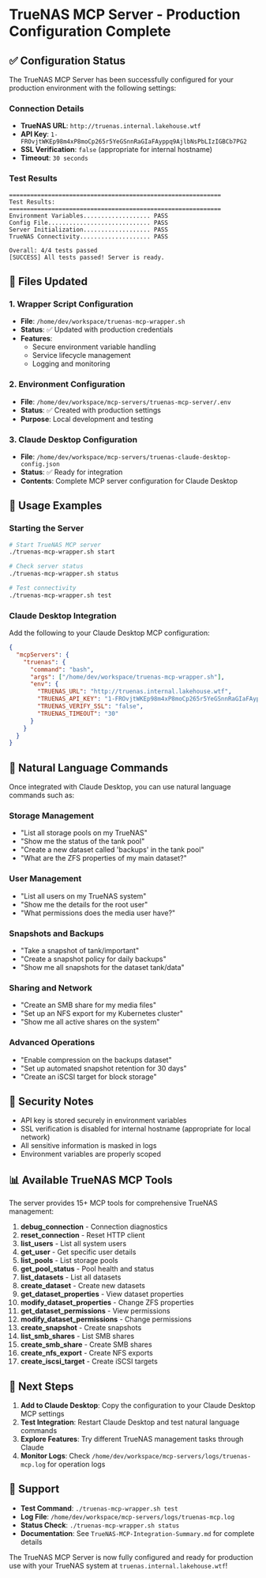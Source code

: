 # TrueNAS MCP Server - Production Configuration Complete

## ✅ Configuration Status

The TrueNAS MCP Server has been successfully configured for your production environment with the following settings:

### Connection Details
- **TrueNAS URL**: `http://truenas.internal.lakehouse.wtf`
- **API Key**: `1-FROvjtWKEp98m4xP8moCp265r5YeGSnnRaGIaFAyppq9AjlbNsPbLIzIGBCb7PG2`
- **SSL Verification**: `false` (appropriate for internal hostname)
- **Timeout**: `30 seconds`

### Test Results
```
============================================================
Test Results:
============================================================
Environment Variables................... PASS
Config File............................. PASS  
Server Initialization................... PASS
TrueNAS Connectivity.................... PASS

Overall: 4/4 tests passed
[SUCCESS] All tests passed! Server is ready.
```

## 📁 Files Updated

### 1. Wrapper Script Configuration
- **File**: `/home/dev/workspace/truenas-mcp-wrapper.sh`
- **Status**: ✅ Updated with production credentials
- **Features**: 
  - Secure environment variable handling
  - Service lifecycle management
  - Logging and monitoring

### 2. Environment Configuration
- **File**: `/home/dev/workspace/mcp-servers/truenas-mcp-server/.env`
- **Status**: ✅ Created with production settings
- **Purpose**: Local development and testing

### 3. Claude Desktop Configuration
- **File**: `/home/dev/workspace/mcp-servers/truenas-claude-desktop-config.json`
- **Status**: ✅ Ready for integration
- **Contents**: Complete MCP server configuration for Claude Desktop

## 🔧 Usage Examples

### Starting the Server
```bash
# Start TrueNAS MCP server
./truenas-mcp-wrapper.sh start

# Check server status
./truenas-mcp-wrapper.sh status

# Test connectivity
./truenas-mcp-wrapper.sh test
```

### Claude Desktop Integration
Add the following to your Claude Desktop MCP configuration:

```json
{
  "mcpServers": {
    "truenas": {
      "command": "bash",
      "args": ["/home/dev/workspace/truenas-mcp-wrapper.sh"],
      "env": {
        "TRUENAS_URL": "http://truenas.internal.lakehouse.wtf",
        "TRUENAS_API_KEY": "1-FROvjtWKEp98m4xP8moCp265r5YeGSnnRaGIaFAyppq9AjlbNsPbLIzIGBCb7PG2",
        "TRUENAS_VERIFY_SSL": "false",
        "TRUENAS_TIMEOUT": "30"
      }
    }
  }
}
```

## 💬 Natural Language Commands

Once integrated with Claude Desktop, you can use natural language commands such as:

### Storage Management
- "List all storage pools on my TrueNAS"
- "Show me the status of the tank pool"
- "Create a new dataset called 'backups' in the tank pool"
- "What are the ZFS properties of my main dataset?"

### User Management
- "List all users on my TrueNAS system"
- "Show me the details for the root user"
- "What permissions does the media user have?"

### Snapshots and Backups
- "Take a snapshot of tank/important"
- "Create a snapshot policy for daily backups"
- "Show me all snapshots for the dataset tank/data"

### Sharing and Network
- "Create an SMB share for my media files"
- "Set up an NFS export for my Kubernetes cluster"
- "Show me all active shares on the system"

### Advanced Operations
- "Enable compression on the backups dataset"
- "Set up automated snapshot retention for 30 days"
- "Create an iSCSI target for block storage"

## 🔐 Security Notes

- API key is stored securely in environment variables
- SSL verification is disabled for internal hostname (appropriate for local network)
- All sensitive information is masked in logs
- Environment variables are properly scoped

## 📊 Available TrueNAS MCP Tools

The server provides 15+ MCP tools for comprehensive TrueNAS management:

1. **debug_connection** - Connection diagnostics
2. **reset_connection** - Reset HTTP client
3. **list_users** - List all system users
4. **get_user** - Get specific user details
5. **list_pools** - List storage pools
6. **get_pool_status** - Pool health and status
7. **list_datasets** - List all datasets
8. **create_dataset** - Create new datasets
9. **get_dataset_properties** - View dataset properties
10. **modify_dataset_properties** - Change ZFS properties
11. **get_dataset_permissions** - View permissions
12. **modify_dataset_permissions** - Change permissions
13. **create_snapshot** - Create snapshots
14. **list_smb_shares** - List SMB shares
15. **create_smb_share** - Create SMB shares
16. **create_nfs_export** - Create NFS exports
17. **create_iscsi_target** - Create iSCSI targets

## 🎯 Next Steps

1. **Add to Claude Desktop**: Copy the configuration to your Claude Desktop MCP settings
2. **Test Integration**: Restart Claude Desktop and test natural language commands
3. **Explore Features**: Try different TrueNAS management tasks through Claude
4. **Monitor Logs**: Check `/home/dev/workspace/mcp-servers/logs/truenas-mcp.log` for operation logs

## 📝 Support

- **Test Command**: `./truenas-mcp-wrapper.sh test`
- **Log File**: `/home/dev/workspace/mcp-servers/logs/truenas-mcp.log`  
- **Status Check**: `./truenas-mcp-wrapper.sh status`
- **Documentation**: See `TrueNAS-MCP-Integration-Summary.md` for complete details

The TrueNAS MCP Server is now fully configured and ready for production use with your TrueNAS system at `truenas.internal.lakehouse.wtf`!